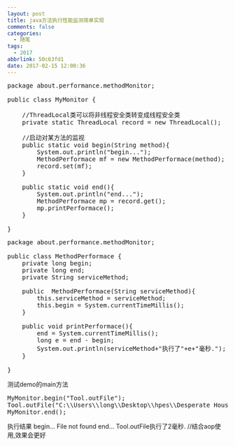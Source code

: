 ```yaml
---
layout: post
title: java方法执行性能监测简单实现
comments: false
categories:
  - 随笔
tags:
  - 2017
abbrlink: 50c63fd1
date: 2017-02-15 12:00:36
---
```


<pre>package about.performance.methodMonitor;

public class MyMonitor {

	//ThreadLocal类可以将非线程安全类转变成线程安全类
	private static ThreadLocal record = new ThreadLocal();
	
	//启动对某方法的监视
	public static void begin(String method){
		System.out.println("begin...");
		MethodPerformace mf = new MethodPerformace(method);
		record.set(mf);
	}
	
	public static void end(){
		System.out.println("end...");
		MethodPerformace mp = record.get();
		mp.printPerformace();
	}
	
}
</pre>

<pre>package about.performance.methodMonitor;

public class MethodPerformace {
	private long begin;
	private long end;
	private String serviceMethod;
	
	public  MethodPerformace(String serviceMethod){
		this.serviceMethod = serviceMethod;
		this.begin = System.currentTimeMillis();
	}
	
	public void printPerformace(){
		end = System.currentTimeMillis();
		long e = end - begin;
		System.out.println(serviceMethod+"执行了"+e+"毫秒.");
	}
	
}
</pre>
测试demo的main方法
<pre>MyMonitor.begin("Tool.outFile");
Tool.outFile("C:\\Users\\long\\Desktop\\hpes\\Desperate Housewives10.txt");
MyMonitor.end();</pre>
执行结果
begin...
File not found
end...
Tool.outFile执行了2毫秒.
//结合aop使用,效果会更好
